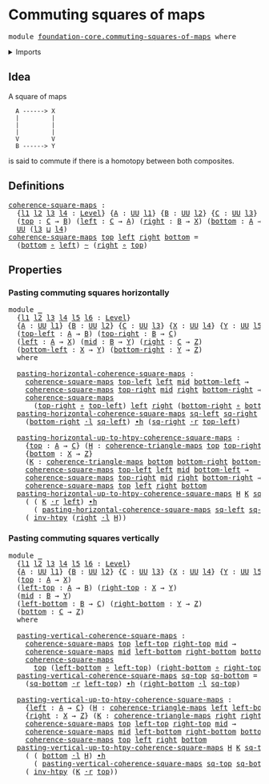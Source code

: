 # Commuting squares of maps

<pre class="Agda"><a id="38" class="Keyword">module</a> <a id="45" href="foundation-core.commuting-squares-of-maps.html" class="Module">foundation-core.commuting-squares-of-maps</a> <a id="87" class="Keyword">where</a>
</pre>
<details><summary>Imports</summary>

<pre class="Agda"><a id="143" class="Keyword">open</a> <a id="148" class="Keyword">import</a> <a id="155" href="foundation.universe-levels.html" class="Module">foundation.universe-levels</a>

<a id="183" class="Keyword">open</a> <a id="188" class="Keyword">import</a> <a id="195" href="foundation-core.commuting-triangles-of-maps.html" class="Module">foundation-core.commuting-triangles-of-maps</a>
<a id="239" class="Keyword">open</a> <a id="244" class="Keyword">import</a> <a id="251" href="foundation-core.function-types.html" class="Module">foundation-core.function-types</a>
<a id="282" class="Keyword">open</a> <a id="287" class="Keyword">import</a> <a id="294" href="foundation-core.homotopies.html" class="Module">foundation-core.homotopies</a>
<a id="321" class="Keyword">open</a> <a id="326" class="Keyword">import</a> <a id="333" href="foundation-core.whiskering-homotopies.html" class="Module">foundation-core.whiskering-homotopies</a>
</pre>
</details>

## Idea

A square of maps

```text
  A ------> X
  |         |
  |         |
  |         |
  V         V
  B ------> Y
```

is said to commute if there is a homotopy between both composites.

## Definitions

<pre class="Agda"><a id="coherence-square-maps"></a><a id="604" href="foundation-core.commuting-squares-of-maps.html#604" class="Function">coherence-square-maps</a> <a id="626" class="Symbol">:</a>
  <a id="630" class="Symbol">{</a><a id="631" href="foundation-core.commuting-squares-of-maps.html#631" class="Bound">l1</a> <a id="634" href="foundation-core.commuting-squares-of-maps.html#634" class="Bound">l2</a> <a id="637" href="foundation-core.commuting-squares-of-maps.html#637" class="Bound">l3</a> <a id="640" href="foundation-core.commuting-squares-of-maps.html#640" class="Bound">l4</a> <a id="643" class="Symbol">:</a> <a id="645" href="Agda.Primitive.html#591" class="Postulate">Level</a><a id="650" class="Symbol">}</a> <a id="652" class="Symbol">{</a><a id="653" href="foundation-core.commuting-squares-of-maps.html#653" class="Bound">A</a> <a id="655" class="Symbol">:</a> <a id="657" href="Agda.Primitive.html#320" class="Primitive">UU</a> <a id="660" href="foundation-core.commuting-squares-of-maps.html#631" class="Bound">l1</a><a id="662" class="Symbol">}</a> <a id="664" class="Symbol">{</a><a id="665" href="foundation-core.commuting-squares-of-maps.html#665" class="Bound">B</a> <a id="667" class="Symbol">:</a> <a id="669" href="Agda.Primitive.html#320" class="Primitive">UU</a> <a id="672" href="foundation-core.commuting-squares-of-maps.html#634" class="Bound">l2</a><a id="674" class="Symbol">}</a> <a id="676" class="Symbol">{</a><a id="677" href="foundation-core.commuting-squares-of-maps.html#677" class="Bound">C</a> <a id="679" class="Symbol">:</a> <a id="681" href="Agda.Primitive.html#320" class="Primitive">UU</a> <a id="684" href="foundation-core.commuting-squares-of-maps.html#637" class="Bound">l3</a><a id="686" class="Symbol">}</a> <a id="688" class="Symbol">{</a><a id="689" href="foundation-core.commuting-squares-of-maps.html#689" class="Bound">X</a> <a id="691" class="Symbol">:</a> <a id="693" href="Agda.Primitive.html#320" class="Primitive">UU</a> <a id="696" href="foundation-core.commuting-squares-of-maps.html#640" class="Bound">l4</a><a id="698" class="Symbol">}</a>
  <a id="702" class="Symbol">(</a><a id="703" href="foundation-core.commuting-squares-of-maps.html#703" class="Bound">top</a> <a id="707" class="Symbol">:</a> <a id="709" href="foundation-core.commuting-squares-of-maps.html#677" class="Bound">C</a> <a id="711" class="Symbol">→</a> <a id="713" href="foundation-core.commuting-squares-of-maps.html#665" class="Bound">B</a><a id="714" class="Symbol">)</a> <a id="716" class="Symbol">(</a><a id="717" href="foundation-core.commuting-squares-of-maps.html#717" class="Bound">left</a> <a id="722" class="Symbol">:</a> <a id="724" href="foundation-core.commuting-squares-of-maps.html#677" class="Bound">C</a> <a id="726" class="Symbol">→</a> <a id="728" href="foundation-core.commuting-squares-of-maps.html#653" class="Bound">A</a><a id="729" class="Symbol">)</a> <a id="731" class="Symbol">(</a><a id="732" href="foundation-core.commuting-squares-of-maps.html#732" class="Bound">right</a> <a id="738" class="Symbol">:</a> <a id="740" href="foundation-core.commuting-squares-of-maps.html#665" class="Bound">B</a> <a id="742" class="Symbol">→</a> <a id="744" href="foundation-core.commuting-squares-of-maps.html#689" class="Bound">X</a><a id="745" class="Symbol">)</a> <a id="747" class="Symbol">(</a><a id="748" href="foundation-core.commuting-squares-of-maps.html#748" class="Bound">bottom</a> <a id="755" class="Symbol">:</a> <a id="757" href="foundation-core.commuting-squares-of-maps.html#653" class="Bound">A</a> <a id="759" class="Symbol">→</a> <a id="761" href="foundation-core.commuting-squares-of-maps.html#689" class="Bound">X</a><a id="762" class="Symbol">)</a> <a id="764" class="Symbol">→</a>
  <a id="768" href="Agda.Primitive.html#320" class="Primitive">UU</a> <a id="771" class="Symbol">(</a><a id="772" href="foundation-core.commuting-squares-of-maps.html#637" class="Bound">l3</a> <a id="775" href="Agda.Primitive.html#804" class="Primitive Operator">⊔</a> <a id="777" href="foundation-core.commuting-squares-of-maps.html#640" class="Bound">l4</a><a id="779" class="Symbol">)</a>
<a id="781" href="foundation-core.commuting-squares-of-maps.html#604" class="Function">coherence-square-maps</a> <a id="803" href="foundation-core.commuting-squares-of-maps.html#803" class="Bound">top</a> <a id="807" href="foundation-core.commuting-squares-of-maps.html#807" class="Bound">left</a> <a id="812" href="foundation-core.commuting-squares-of-maps.html#812" class="Bound">right</a> <a id="818" href="foundation-core.commuting-squares-of-maps.html#818" class="Bound">bottom</a> <a id="825" class="Symbol">=</a>
  <a id="829" class="Symbol">(</a><a id="830" href="foundation-core.commuting-squares-of-maps.html#818" class="Bound">bottom</a> <a id="837" href="foundation-core.function-types.html#455" class="Function Operator">∘</a> <a id="839" href="foundation-core.commuting-squares-of-maps.html#807" class="Bound">left</a><a id="843" class="Symbol">)</a> <a id="845" href="foundation-core.homotopies.html#2717" class="Function Operator">~</a> <a id="847" class="Symbol">(</a><a id="848" href="foundation-core.commuting-squares-of-maps.html#812" class="Bound">right</a> <a id="854" href="foundation-core.function-types.html#455" class="Function Operator">∘</a> <a id="856" href="foundation-core.commuting-squares-of-maps.html#803" class="Bound">top</a><a id="859" class="Symbol">)</a>
</pre>
## Properties

### Pasting commuting squares horizontally

<pre class="Agda"><a id="933" class="Keyword">module</a> <a id="940" href="foundation-core.commuting-squares-of-maps.html#940" class="Module">_</a>
  <a id="944" class="Symbol">{</a><a id="945" href="foundation-core.commuting-squares-of-maps.html#945" class="Bound">l1</a> <a id="948" href="foundation-core.commuting-squares-of-maps.html#948" class="Bound">l2</a> <a id="951" href="foundation-core.commuting-squares-of-maps.html#951" class="Bound">l3</a> <a id="954" href="foundation-core.commuting-squares-of-maps.html#954" class="Bound">l4</a> <a id="957" href="foundation-core.commuting-squares-of-maps.html#957" class="Bound">l5</a> <a id="960" href="foundation-core.commuting-squares-of-maps.html#960" class="Bound">l6</a> <a id="963" class="Symbol">:</a> <a id="965" href="Agda.Primitive.html#591" class="Postulate">Level</a><a id="970" class="Symbol">}</a>
  <a id="974" class="Symbol">{</a><a id="975" href="foundation-core.commuting-squares-of-maps.html#975" class="Bound">A</a> <a id="977" class="Symbol">:</a> <a id="979" href="Agda.Primitive.html#320" class="Primitive">UU</a> <a id="982" href="foundation-core.commuting-squares-of-maps.html#945" class="Bound">l1</a><a id="984" class="Symbol">}</a> <a id="986" class="Symbol">{</a><a id="987" href="foundation-core.commuting-squares-of-maps.html#987" class="Bound">B</a> <a id="989" class="Symbol">:</a> <a id="991" href="Agda.Primitive.html#320" class="Primitive">UU</a> <a id="994" href="foundation-core.commuting-squares-of-maps.html#948" class="Bound">l2</a><a id="996" class="Symbol">}</a> <a id="998" class="Symbol">{</a><a id="999" href="foundation-core.commuting-squares-of-maps.html#999" class="Bound">C</a> <a id="1001" class="Symbol">:</a> <a id="1003" href="Agda.Primitive.html#320" class="Primitive">UU</a> <a id="1006" href="foundation-core.commuting-squares-of-maps.html#951" class="Bound">l3</a><a id="1008" class="Symbol">}</a> <a id="1010" class="Symbol">{</a><a id="1011" href="foundation-core.commuting-squares-of-maps.html#1011" class="Bound">X</a> <a id="1013" class="Symbol">:</a> <a id="1015" href="Agda.Primitive.html#320" class="Primitive">UU</a> <a id="1018" href="foundation-core.commuting-squares-of-maps.html#954" class="Bound">l4</a><a id="1020" class="Symbol">}</a> <a id="1022" class="Symbol">{</a><a id="1023" href="foundation-core.commuting-squares-of-maps.html#1023" class="Bound">Y</a> <a id="1025" class="Symbol">:</a> <a id="1027" href="Agda.Primitive.html#320" class="Primitive">UU</a> <a id="1030" href="foundation-core.commuting-squares-of-maps.html#957" class="Bound">l5</a><a id="1032" class="Symbol">}</a> <a id="1034" class="Symbol">{</a><a id="1035" href="foundation-core.commuting-squares-of-maps.html#1035" class="Bound">Z</a> <a id="1037" class="Symbol">:</a> <a id="1039" href="Agda.Primitive.html#320" class="Primitive">UU</a> <a id="1042" href="foundation-core.commuting-squares-of-maps.html#960" class="Bound">l6</a><a id="1044" class="Symbol">}</a>
  <a id="1048" class="Symbol">(</a><a id="1049" href="foundation-core.commuting-squares-of-maps.html#1049" class="Bound">top-left</a> <a id="1058" class="Symbol">:</a> <a id="1060" href="foundation-core.commuting-squares-of-maps.html#975" class="Bound">A</a> <a id="1062" class="Symbol">→</a> <a id="1064" href="foundation-core.commuting-squares-of-maps.html#987" class="Bound">B</a><a id="1065" class="Symbol">)</a> <a id="1067" class="Symbol">(</a><a id="1068" href="foundation-core.commuting-squares-of-maps.html#1068" class="Bound">top-right</a> <a id="1078" class="Symbol">:</a> <a id="1080" href="foundation-core.commuting-squares-of-maps.html#987" class="Bound">B</a> <a id="1082" class="Symbol">→</a> <a id="1084" href="foundation-core.commuting-squares-of-maps.html#999" class="Bound">C</a><a id="1085" class="Symbol">)</a>
  <a id="1089" class="Symbol">(</a><a id="1090" href="foundation-core.commuting-squares-of-maps.html#1090" class="Bound">left</a> <a id="1095" class="Symbol">:</a> <a id="1097" href="foundation-core.commuting-squares-of-maps.html#975" class="Bound">A</a> <a id="1099" class="Symbol">→</a> <a id="1101" href="foundation-core.commuting-squares-of-maps.html#1011" class="Bound">X</a><a id="1102" class="Symbol">)</a> <a id="1104" class="Symbol">(</a><a id="1105" href="foundation-core.commuting-squares-of-maps.html#1105" class="Bound">mid</a> <a id="1109" class="Symbol">:</a> <a id="1111" href="foundation-core.commuting-squares-of-maps.html#987" class="Bound">B</a> <a id="1113" class="Symbol">→</a> <a id="1115" href="foundation-core.commuting-squares-of-maps.html#1023" class="Bound">Y</a><a id="1116" class="Symbol">)</a> <a id="1118" class="Symbol">(</a><a id="1119" href="foundation-core.commuting-squares-of-maps.html#1119" class="Bound">right</a> <a id="1125" class="Symbol">:</a> <a id="1127" href="foundation-core.commuting-squares-of-maps.html#999" class="Bound">C</a> <a id="1129" class="Symbol">→</a> <a id="1131" href="foundation-core.commuting-squares-of-maps.html#1035" class="Bound">Z</a><a id="1132" class="Symbol">)</a>
  <a id="1136" class="Symbol">(</a><a id="1137" href="foundation-core.commuting-squares-of-maps.html#1137" class="Bound">bottom-left</a> <a id="1149" class="Symbol">:</a> <a id="1151" href="foundation-core.commuting-squares-of-maps.html#1011" class="Bound">X</a> <a id="1153" class="Symbol">→</a> <a id="1155" href="foundation-core.commuting-squares-of-maps.html#1023" class="Bound">Y</a><a id="1156" class="Symbol">)</a> <a id="1158" class="Symbol">(</a><a id="1159" href="foundation-core.commuting-squares-of-maps.html#1159" class="Bound">bottom-right</a> <a id="1172" class="Symbol">:</a> <a id="1174" href="foundation-core.commuting-squares-of-maps.html#1023" class="Bound">Y</a> <a id="1176" class="Symbol">→</a> <a id="1178" href="foundation-core.commuting-squares-of-maps.html#1035" class="Bound">Z</a><a id="1179" class="Symbol">)</a>
  <a id="1183" class="Keyword">where</a>

  <a id="1192" href="foundation-core.commuting-squares-of-maps.html#1192" class="Function">pasting-horizontal-coherence-square-maps</a> <a id="1233" class="Symbol">:</a>
    <a id="1239" href="foundation-core.commuting-squares-of-maps.html#604" class="Function">coherence-square-maps</a> <a id="1261" href="foundation-core.commuting-squares-of-maps.html#1049" class="Bound">top-left</a> <a id="1270" href="foundation-core.commuting-squares-of-maps.html#1090" class="Bound">left</a> <a id="1275" href="foundation-core.commuting-squares-of-maps.html#1105" class="Bound">mid</a> <a id="1279" href="foundation-core.commuting-squares-of-maps.html#1137" class="Bound">bottom-left</a> <a id="1291" class="Symbol">→</a>
    <a id="1297" href="foundation-core.commuting-squares-of-maps.html#604" class="Function">coherence-square-maps</a> <a id="1319" href="foundation-core.commuting-squares-of-maps.html#1068" class="Bound">top-right</a> <a id="1329" href="foundation-core.commuting-squares-of-maps.html#1105" class="Bound">mid</a> <a id="1333" href="foundation-core.commuting-squares-of-maps.html#1119" class="Bound">right</a> <a id="1339" href="foundation-core.commuting-squares-of-maps.html#1159" class="Bound">bottom-right</a> <a id="1352" class="Symbol">→</a>
    <a id="1358" href="foundation-core.commuting-squares-of-maps.html#604" class="Function">coherence-square-maps</a>
      <a id="1386" class="Symbol">(</a><a id="1387" href="foundation-core.commuting-squares-of-maps.html#1068" class="Bound">top-right</a> <a id="1397" href="foundation-core.function-types.html#455" class="Function Operator">∘</a> <a id="1399" href="foundation-core.commuting-squares-of-maps.html#1049" class="Bound">top-left</a><a id="1407" class="Symbol">)</a> <a id="1409" href="foundation-core.commuting-squares-of-maps.html#1090" class="Bound">left</a> <a id="1414" href="foundation-core.commuting-squares-of-maps.html#1119" class="Bound">right</a> <a id="1420" class="Symbol">(</a><a id="1421" href="foundation-core.commuting-squares-of-maps.html#1159" class="Bound">bottom-right</a> <a id="1434" href="foundation-core.function-types.html#455" class="Function Operator">∘</a> <a id="1436" href="foundation-core.commuting-squares-of-maps.html#1137" class="Bound">bottom-left</a><a id="1447" class="Symbol">)</a>
  <a id="1451" href="foundation-core.commuting-squares-of-maps.html#1192" class="Function">pasting-horizontal-coherence-square-maps</a> <a id="1492" href="foundation-core.commuting-squares-of-maps.html#1492" class="Bound">sq-left</a> <a id="1500" href="foundation-core.commuting-squares-of-maps.html#1500" class="Bound">sq-right</a> <a id="1509" class="Symbol">=</a>
    <a id="1515" class="Symbol">(</a><a id="1516" href="foundation-core.commuting-squares-of-maps.html#1159" class="Bound">bottom-right</a> <a id="1529" href="foundation-core.whiskering-homotopies.html#1574" class="Function Operator">·l</a> <a id="1532" href="foundation-core.commuting-squares-of-maps.html#1492" class="Bound">sq-left</a><a id="1539" class="Symbol">)</a> <a id="1541" href="foundation-core.homotopies.html#3281" class="Function Operator">∙h</a> <a id="1544" class="Symbol">(</a><a id="1545" href="foundation-core.commuting-squares-of-maps.html#1500" class="Bound">sq-right</a> <a id="1554" href="foundation-core.whiskering-homotopies.html#1795" class="Function Operator">·r</a> <a id="1557" href="foundation-core.commuting-squares-of-maps.html#1049" class="Bound">top-left</a><a id="1565" class="Symbol">)</a>

  <a id="1570" href="foundation-core.commuting-squares-of-maps.html#1570" class="Function">pasting-horizontal-up-to-htpy-coherence-square-maps</a> <a id="1622" class="Symbol">:</a>
    <a id="1628" class="Symbol">{</a><a id="1629" href="foundation-core.commuting-squares-of-maps.html#1629" class="Bound">top</a> <a id="1633" class="Symbol">:</a> <a id="1635" href="foundation-core.commuting-squares-of-maps.html#975" class="Bound">A</a> <a id="1637" class="Symbol">→</a> <a id="1639" href="foundation-core.commuting-squares-of-maps.html#999" class="Bound">C</a><a id="1640" class="Symbol">}</a> <a id="1642" class="Symbol">(</a><a id="1643" href="foundation-core.commuting-squares-of-maps.html#1643" class="Bound">H</a> <a id="1645" class="Symbol">:</a> <a id="1647" href="foundation-core.commuting-triangles-of-maps.html#650" class="Function">coherence-triangle-maps</a> <a id="1671" href="foundation-core.commuting-squares-of-maps.html#1629" class="Bound">top</a> <a id="1675" href="foundation-core.commuting-squares-of-maps.html#1068" class="Bound">top-right</a> <a id="1685" href="foundation-core.commuting-squares-of-maps.html#1049" class="Bound">top-left</a><a id="1693" class="Symbol">)</a>
    <a id="1699" class="Symbol">{</a><a id="1700" href="foundation-core.commuting-squares-of-maps.html#1700" class="Bound">bottom</a> <a id="1707" class="Symbol">:</a> <a id="1709" href="foundation-core.commuting-squares-of-maps.html#1011" class="Bound">X</a> <a id="1711" class="Symbol">→</a> <a id="1713" href="foundation-core.commuting-squares-of-maps.html#1035" class="Bound">Z</a><a id="1714" class="Symbol">}</a>
    <a id="1720" class="Symbol">(</a><a id="1721" href="foundation-core.commuting-squares-of-maps.html#1721" class="Bound">K</a> <a id="1723" class="Symbol">:</a> <a id="1725" href="foundation-core.commuting-triangles-of-maps.html#650" class="Function">coherence-triangle-maps</a> <a id="1749" href="foundation-core.commuting-squares-of-maps.html#1700" class="Bound">bottom</a> <a id="1756" href="foundation-core.commuting-squares-of-maps.html#1159" class="Bound">bottom-right</a> <a id="1769" href="foundation-core.commuting-squares-of-maps.html#1137" class="Bound">bottom-left</a><a id="1780" class="Symbol">)</a> <a id="1782" class="Symbol">→</a>
    <a id="1788" href="foundation-core.commuting-squares-of-maps.html#604" class="Function">coherence-square-maps</a> <a id="1810" href="foundation-core.commuting-squares-of-maps.html#1049" class="Bound">top-left</a> <a id="1819" href="foundation-core.commuting-squares-of-maps.html#1090" class="Bound">left</a> <a id="1824" href="foundation-core.commuting-squares-of-maps.html#1105" class="Bound">mid</a> <a id="1828" href="foundation-core.commuting-squares-of-maps.html#1137" class="Bound">bottom-left</a> <a id="1840" class="Symbol">→</a>
    <a id="1846" href="foundation-core.commuting-squares-of-maps.html#604" class="Function">coherence-square-maps</a> <a id="1868" href="foundation-core.commuting-squares-of-maps.html#1068" class="Bound">top-right</a> <a id="1878" href="foundation-core.commuting-squares-of-maps.html#1105" class="Bound">mid</a> <a id="1882" href="foundation-core.commuting-squares-of-maps.html#1119" class="Bound">right</a> <a id="1888" href="foundation-core.commuting-squares-of-maps.html#1159" class="Bound">bottom-right</a> <a id="1901" class="Symbol">→</a>
    <a id="1907" href="foundation-core.commuting-squares-of-maps.html#604" class="Function">coherence-square-maps</a> <a id="1929" href="foundation-core.commuting-squares-of-maps.html#1629" class="Bound">top</a> <a id="1933" href="foundation-core.commuting-squares-of-maps.html#1090" class="Bound">left</a> <a id="1938" href="foundation-core.commuting-squares-of-maps.html#1119" class="Bound">right</a> <a id="1944" href="foundation-core.commuting-squares-of-maps.html#1700" class="Bound">bottom</a>
  <a id="1953" href="foundation-core.commuting-squares-of-maps.html#1570" class="Function">pasting-horizontal-up-to-htpy-coherence-square-maps</a> <a id="2005" href="foundation-core.commuting-squares-of-maps.html#2005" class="Bound">H</a> <a id="2007" href="foundation-core.commuting-squares-of-maps.html#2007" class="Bound">K</a> <a id="2009" href="foundation-core.commuting-squares-of-maps.html#2009" class="Bound">sq-left</a> <a id="2017" href="foundation-core.commuting-squares-of-maps.html#2017" class="Bound">sq-right</a> <a id="2026" class="Symbol">=</a>
    <a id="2032" class="Symbol">(</a> <a id="2034" class="Symbol">(</a> <a id="2036" href="foundation-core.commuting-squares-of-maps.html#2007" class="Bound">K</a> <a id="2038" href="foundation-core.whiskering-homotopies.html#1795" class="Function Operator">·r</a> <a id="2041" href="foundation-core.commuting-squares-of-maps.html#1090" class="Bound">left</a><a id="2045" class="Symbol">)</a> <a id="2047" href="foundation-core.homotopies.html#3281" class="Function Operator">∙h</a>
      <a id="2056" class="Symbol">(</a> <a id="2058" href="foundation-core.commuting-squares-of-maps.html#1192" class="Function">pasting-horizontal-coherence-square-maps</a> <a id="2099" href="foundation-core.commuting-squares-of-maps.html#2009" class="Bound">sq-left</a> <a id="2107" href="foundation-core.commuting-squares-of-maps.html#2017" class="Bound">sq-right</a><a id="2115" class="Symbol">))</a> <a id="2118" href="foundation-core.homotopies.html#3281" class="Function Operator">∙h</a>
    <a id="2125" class="Symbol">(</a> <a id="2127" href="foundation-core.homotopies.html#3079" class="Function">inv-htpy</a> <a id="2136" class="Symbol">(</a><a id="2137" href="foundation-core.commuting-squares-of-maps.html#1119" class="Bound">right</a> <a id="2143" href="foundation-core.whiskering-homotopies.html#1574" class="Function Operator">·l</a> <a id="2146" href="foundation-core.commuting-squares-of-maps.html#2005" class="Bound">H</a><a id="2147" class="Symbol">))</a>
</pre>
### Pasting commuting squares vertically

<pre class="Agda"><a id="2205" class="Keyword">module</a> <a id="2212" href="foundation-core.commuting-squares-of-maps.html#2212" class="Module">_</a>
  <a id="2216" class="Symbol">{</a><a id="2217" href="foundation-core.commuting-squares-of-maps.html#2217" class="Bound">l1</a> <a id="2220" href="foundation-core.commuting-squares-of-maps.html#2220" class="Bound">l2</a> <a id="2223" href="foundation-core.commuting-squares-of-maps.html#2223" class="Bound">l3</a> <a id="2226" href="foundation-core.commuting-squares-of-maps.html#2226" class="Bound">l4</a> <a id="2229" href="foundation-core.commuting-squares-of-maps.html#2229" class="Bound">l5</a> <a id="2232" href="foundation-core.commuting-squares-of-maps.html#2232" class="Bound">l6</a> <a id="2235" class="Symbol">:</a> <a id="2237" href="Agda.Primitive.html#591" class="Postulate">Level</a><a id="2242" class="Symbol">}</a>
  <a id="2246" class="Symbol">{</a><a id="2247" href="foundation-core.commuting-squares-of-maps.html#2247" class="Bound">A</a> <a id="2249" class="Symbol">:</a> <a id="2251" href="Agda.Primitive.html#320" class="Primitive">UU</a> <a id="2254" href="foundation-core.commuting-squares-of-maps.html#2217" class="Bound">l1</a><a id="2256" class="Symbol">}</a> <a id="2258" class="Symbol">{</a><a id="2259" href="foundation-core.commuting-squares-of-maps.html#2259" class="Bound">B</a> <a id="2261" class="Symbol">:</a> <a id="2263" href="Agda.Primitive.html#320" class="Primitive">UU</a> <a id="2266" href="foundation-core.commuting-squares-of-maps.html#2220" class="Bound">l2</a><a id="2268" class="Symbol">}</a> <a id="2270" class="Symbol">{</a><a id="2271" href="foundation-core.commuting-squares-of-maps.html#2271" class="Bound">C</a> <a id="2273" class="Symbol">:</a> <a id="2275" href="Agda.Primitive.html#320" class="Primitive">UU</a> <a id="2278" href="foundation-core.commuting-squares-of-maps.html#2223" class="Bound">l3</a><a id="2280" class="Symbol">}</a> <a id="2282" class="Symbol">{</a><a id="2283" href="foundation-core.commuting-squares-of-maps.html#2283" class="Bound">X</a> <a id="2285" class="Symbol">:</a> <a id="2287" href="Agda.Primitive.html#320" class="Primitive">UU</a> <a id="2290" href="foundation-core.commuting-squares-of-maps.html#2226" class="Bound">l4</a><a id="2292" class="Symbol">}</a> <a id="2294" class="Symbol">{</a><a id="2295" href="foundation-core.commuting-squares-of-maps.html#2295" class="Bound">Y</a> <a id="2297" class="Symbol">:</a> <a id="2299" href="Agda.Primitive.html#320" class="Primitive">UU</a> <a id="2302" href="foundation-core.commuting-squares-of-maps.html#2229" class="Bound">l5</a><a id="2304" class="Symbol">}</a> <a id="2306" class="Symbol">{</a><a id="2307" href="foundation-core.commuting-squares-of-maps.html#2307" class="Bound">Z</a> <a id="2309" class="Symbol">:</a> <a id="2311" href="Agda.Primitive.html#320" class="Primitive">UU</a> <a id="2314" href="foundation-core.commuting-squares-of-maps.html#2232" class="Bound">l6</a><a id="2316" class="Symbol">}</a>
  <a id="2320" class="Symbol">(</a><a id="2321" href="foundation-core.commuting-squares-of-maps.html#2321" class="Bound">top</a> <a id="2325" class="Symbol">:</a> <a id="2327" href="foundation-core.commuting-squares-of-maps.html#2247" class="Bound">A</a> <a id="2329" class="Symbol">→</a> <a id="2331" href="foundation-core.commuting-squares-of-maps.html#2283" class="Bound">X</a><a id="2332" class="Symbol">)</a>
  <a id="2336" class="Symbol">(</a><a id="2337" href="foundation-core.commuting-squares-of-maps.html#2337" class="Bound">left-top</a> <a id="2346" class="Symbol">:</a> <a id="2348" href="foundation-core.commuting-squares-of-maps.html#2247" class="Bound">A</a> <a id="2350" class="Symbol">→</a> <a id="2352" href="foundation-core.commuting-squares-of-maps.html#2259" class="Bound">B</a><a id="2353" class="Symbol">)</a> <a id="2355" class="Symbol">(</a><a id="2356" href="foundation-core.commuting-squares-of-maps.html#2356" class="Bound">right-top</a> <a id="2366" class="Symbol">:</a> <a id="2368" href="foundation-core.commuting-squares-of-maps.html#2283" class="Bound">X</a> <a id="2370" class="Symbol">→</a> <a id="2372" href="foundation-core.commuting-squares-of-maps.html#2295" class="Bound">Y</a><a id="2373" class="Symbol">)</a>
  <a id="2377" class="Symbol">(</a><a id="2378" href="foundation-core.commuting-squares-of-maps.html#2378" class="Bound">mid</a> <a id="2382" class="Symbol">:</a> <a id="2384" href="foundation-core.commuting-squares-of-maps.html#2259" class="Bound">B</a> <a id="2386" class="Symbol">→</a> <a id="2388" href="foundation-core.commuting-squares-of-maps.html#2295" class="Bound">Y</a><a id="2389" class="Symbol">)</a>
  <a id="2393" class="Symbol">(</a><a id="2394" href="foundation-core.commuting-squares-of-maps.html#2394" class="Bound">left-bottom</a> <a id="2406" class="Symbol">:</a> <a id="2408" href="foundation-core.commuting-squares-of-maps.html#2259" class="Bound">B</a> <a id="2410" class="Symbol">→</a> <a id="2412" href="foundation-core.commuting-squares-of-maps.html#2271" class="Bound">C</a><a id="2413" class="Symbol">)</a> <a id="2415" class="Symbol">(</a><a id="2416" href="foundation-core.commuting-squares-of-maps.html#2416" class="Bound">right-bottom</a> <a id="2429" class="Symbol">:</a> <a id="2431" href="foundation-core.commuting-squares-of-maps.html#2295" class="Bound">Y</a> <a id="2433" class="Symbol">→</a> <a id="2435" href="foundation-core.commuting-squares-of-maps.html#2307" class="Bound">Z</a><a id="2436" class="Symbol">)</a>
  <a id="2440" class="Symbol">(</a><a id="2441" href="foundation-core.commuting-squares-of-maps.html#2441" class="Bound">bottom</a> <a id="2448" class="Symbol">:</a> <a id="2450" href="foundation-core.commuting-squares-of-maps.html#2271" class="Bound">C</a> <a id="2452" class="Symbol">→</a> <a id="2454" href="foundation-core.commuting-squares-of-maps.html#2307" class="Bound">Z</a><a id="2455" class="Symbol">)</a>
  <a id="2459" class="Keyword">where</a>

  <a id="2468" href="foundation-core.commuting-squares-of-maps.html#2468" class="Function">pasting-vertical-coherence-square-maps</a> <a id="2507" class="Symbol">:</a>
    <a id="2513" href="foundation-core.commuting-squares-of-maps.html#604" class="Function">coherence-square-maps</a> <a id="2535" href="foundation-core.commuting-squares-of-maps.html#2321" class="Bound">top</a> <a id="2539" href="foundation-core.commuting-squares-of-maps.html#2337" class="Bound">left-top</a> <a id="2548" href="foundation-core.commuting-squares-of-maps.html#2356" class="Bound">right-top</a> <a id="2558" href="foundation-core.commuting-squares-of-maps.html#2378" class="Bound">mid</a> <a id="2562" class="Symbol">→</a>
    <a id="2568" href="foundation-core.commuting-squares-of-maps.html#604" class="Function">coherence-square-maps</a> <a id="2590" href="foundation-core.commuting-squares-of-maps.html#2378" class="Bound">mid</a> <a id="2594" href="foundation-core.commuting-squares-of-maps.html#2394" class="Bound">left-bottom</a> <a id="2606" href="foundation-core.commuting-squares-of-maps.html#2416" class="Bound">right-bottom</a> <a id="2619" href="foundation-core.commuting-squares-of-maps.html#2441" class="Bound">bottom</a> <a id="2626" class="Symbol">→</a>
    <a id="2632" href="foundation-core.commuting-squares-of-maps.html#604" class="Function">coherence-square-maps</a>
      <a id="2660" href="foundation-core.commuting-squares-of-maps.html#2321" class="Bound">top</a> <a id="2664" class="Symbol">(</a><a id="2665" href="foundation-core.commuting-squares-of-maps.html#2394" class="Bound">left-bottom</a> <a id="2677" href="foundation-core.function-types.html#455" class="Function Operator">∘</a> <a id="2679" href="foundation-core.commuting-squares-of-maps.html#2337" class="Bound">left-top</a><a id="2687" class="Symbol">)</a> <a id="2689" class="Symbol">(</a><a id="2690" href="foundation-core.commuting-squares-of-maps.html#2416" class="Bound">right-bottom</a> <a id="2703" href="foundation-core.function-types.html#455" class="Function Operator">∘</a> <a id="2705" href="foundation-core.commuting-squares-of-maps.html#2356" class="Bound">right-top</a><a id="2714" class="Symbol">)</a> <a id="2716" href="foundation-core.commuting-squares-of-maps.html#2441" class="Bound">bottom</a>
  <a id="2725" href="foundation-core.commuting-squares-of-maps.html#2468" class="Function">pasting-vertical-coherence-square-maps</a> <a id="2764" href="foundation-core.commuting-squares-of-maps.html#2764" class="Bound">sq-top</a> <a id="2771" href="foundation-core.commuting-squares-of-maps.html#2771" class="Bound">sq-bottom</a> <a id="2781" class="Symbol">=</a>
    <a id="2787" class="Symbol">(</a><a id="2788" href="foundation-core.commuting-squares-of-maps.html#2771" class="Bound">sq-bottom</a> <a id="2798" href="foundation-core.whiskering-homotopies.html#1795" class="Function Operator">·r</a> <a id="2801" href="foundation-core.commuting-squares-of-maps.html#2337" class="Bound">left-top</a><a id="2809" class="Symbol">)</a> <a id="2811" href="foundation-core.homotopies.html#3281" class="Function Operator">∙h</a> <a id="2814" class="Symbol">(</a><a id="2815" href="foundation-core.commuting-squares-of-maps.html#2416" class="Bound">right-bottom</a> <a id="2828" href="foundation-core.whiskering-homotopies.html#1574" class="Function Operator">·l</a> <a id="2831" href="foundation-core.commuting-squares-of-maps.html#2764" class="Bound">sq-top</a><a id="2837" class="Symbol">)</a>

  <a id="2842" href="foundation-core.commuting-squares-of-maps.html#2842" class="Function">pasting-vertical-up-to-htpy-coherence-square-maps</a> <a id="2892" class="Symbol">:</a>
    <a id="2898" class="Symbol">{</a><a id="2899" href="foundation-core.commuting-squares-of-maps.html#2899" class="Bound">left</a> <a id="2904" class="Symbol">:</a> <a id="2906" href="foundation-core.commuting-squares-of-maps.html#2247" class="Bound">A</a> <a id="2908" class="Symbol">→</a> <a id="2910" href="foundation-core.commuting-squares-of-maps.html#2271" class="Bound">C</a><a id="2911" class="Symbol">}</a> <a id="2913" class="Symbol">(</a><a id="2914" href="foundation-core.commuting-squares-of-maps.html#2914" class="Bound">H</a> <a id="2916" class="Symbol">:</a> <a id="2918" href="foundation-core.commuting-triangles-of-maps.html#650" class="Function">coherence-triangle-maps</a> <a id="2942" href="foundation-core.commuting-squares-of-maps.html#2899" class="Bound">left</a> <a id="2947" href="foundation-core.commuting-squares-of-maps.html#2394" class="Bound">left-bottom</a> <a id="2959" href="foundation-core.commuting-squares-of-maps.html#2337" class="Bound">left-top</a><a id="2967" class="Symbol">)</a>
    <a id="2973" class="Symbol">{</a><a id="2974" href="foundation-core.commuting-squares-of-maps.html#2974" class="Bound">right</a> <a id="2980" class="Symbol">:</a> <a id="2982" href="foundation-core.commuting-squares-of-maps.html#2283" class="Bound">X</a> <a id="2984" class="Symbol">→</a> <a id="2986" href="foundation-core.commuting-squares-of-maps.html#2307" class="Bound">Z</a><a id="2987" class="Symbol">}</a> <a id="2989" class="Symbol">(</a><a id="2990" href="foundation-core.commuting-squares-of-maps.html#2990" class="Bound">K</a> <a id="2992" class="Symbol">:</a> <a id="2994" href="foundation-core.commuting-triangles-of-maps.html#650" class="Function">coherence-triangle-maps</a> <a id="3018" href="foundation-core.commuting-squares-of-maps.html#2974" class="Bound">right</a> <a id="3024" href="foundation-core.commuting-squares-of-maps.html#2416" class="Bound">right-bottom</a> <a id="3037" href="foundation-core.commuting-squares-of-maps.html#2356" class="Bound">right-top</a><a id="3046" class="Symbol">)</a> <a id="3048" class="Symbol">→</a>
    <a id="3054" href="foundation-core.commuting-squares-of-maps.html#604" class="Function">coherence-square-maps</a> <a id="3076" href="foundation-core.commuting-squares-of-maps.html#2321" class="Bound">top</a> <a id="3080" href="foundation-core.commuting-squares-of-maps.html#2337" class="Bound">left-top</a> <a id="3089" href="foundation-core.commuting-squares-of-maps.html#2356" class="Bound">right-top</a> <a id="3099" href="foundation-core.commuting-squares-of-maps.html#2378" class="Bound">mid</a> <a id="3103" class="Symbol">→</a>
    <a id="3109" href="foundation-core.commuting-squares-of-maps.html#604" class="Function">coherence-square-maps</a> <a id="3131" href="foundation-core.commuting-squares-of-maps.html#2378" class="Bound">mid</a> <a id="3135" href="foundation-core.commuting-squares-of-maps.html#2394" class="Bound">left-bottom</a> <a id="3147" href="foundation-core.commuting-squares-of-maps.html#2416" class="Bound">right-bottom</a> <a id="3160" href="foundation-core.commuting-squares-of-maps.html#2441" class="Bound">bottom</a> <a id="3167" class="Symbol">→</a>
    <a id="3173" href="foundation-core.commuting-squares-of-maps.html#604" class="Function">coherence-square-maps</a> <a id="3195" href="foundation-core.commuting-squares-of-maps.html#2321" class="Bound">top</a> <a id="3199" href="foundation-core.commuting-squares-of-maps.html#2899" class="Bound">left</a> <a id="3204" href="foundation-core.commuting-squares-of-maps.html#2974" class="Bound">right</a> <a id="3210" href="foundation-core.commuting-squares-of-maps.html#2441" class="Bound">bottom</a>
  <a id="3219" href="foundation-core.commuting-squares-of-maps.html#2842" class="Function">pasting-vertical-up-to-htpy-coherence-square-maps</a> <a id="3269" href="foundation-core.commuting-squares-of-maps.html#3269" class="Bound">H</a> <a id="3271" href="foundation-core.commuting-squares-of-maps.html#3271" class="Bound">K</a> <a id="3273" href="foundation-core.commuting-squares-of-maps.html#3273" class="Bound">sq-top</a> <a id="3280" href="foundation-core.commuting-squares-of-maps.html#3280" class="Bound">sq-bottom</a> <a id="3290" class="Symbol">=</a>
    <a id="3296" class="Symbol">(</a> <a id="3298" class="Symbol">(</a> <a id="3300" href="foundation-core.commuting-squares-of-maps.html#2441" class="Bound">bottom</a> <a id="3307" href="foundation-core.whiskering-homotopies.html#1574" class="Function Operator">·l</a> <a id="3310" href="foundation-core.commuting-squares-of-maps.html#3269" class="Bound">H</a><a id="3311" class="Symbol">)</a> <a id="3313" href="foundation-core.homotopies.html#3281" class="Function Operator">∙h</a>
      <a id="3322" class="Symbol">(</a> <a id="3324" href="foundation-core.commuting-squares-of-maps.html#2468" class="Function">pasting-vertical-coherence-square-maps</a> <a id="3363" href="foundation-core.commuting-squares-of-maps.html#3273" class="Bound">sq-top</a> <a id="3370" href="foundation-core.commuting-squares-of-maps.html#3280" class="Bound">sq-bottom</a><a id="3379" class="Symbol">))</a> <a id="3382" href="foundation-core.homotopies.html#3281" class="Function Operator">∙h</a>
    <a id="3389" class="Symbol">(</a> <a id="3391" href="foundation-core.homotopies.html#3079" class="Function">inv-htpy</a> <a id="3400" class="Symbol">(</a><a id="3401" href="foundation-core.commuting-squares-of-maps.html#3271" class="Bound">K</a> <a id="3403" href="foundation-core.whiskering-homotopies.html#1795" class="Function Operator">·r</a> <a id="3406" href="foundation-core.commuting-squares-of-maps.html#2321" class="Bound">top</a><a id="3409" class="Symbol">))</a>
</pre>